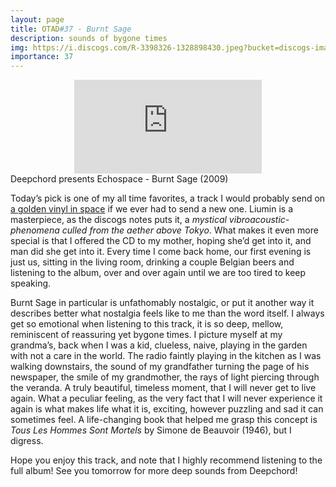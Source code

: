 ```yaml
---
layout: page
title: OTAD#37 - Burnt Sage
description: sounds of bygone times
img: https://i.discogs.com/R-3398326-1328898430.jpeg?bucket=discogs-images&fit=contain&format=auto&height=600&quality=90&width=600&signature=8SkHL8lLHzLTjZA%2FXKDiZUb5GMyWQwcpfuO42gnFpQ0%3D
importance: 37
---
```


<div class="row">
    <div class="col-sm mt-3 mt-md-0 video" align="center">
        <iframe src="https://www.youtube.com/embed/Q8YpelVdcaY" frameborder="0" allow="accelerometer; autoplay; encrypted-media; gyroscope; picture-in-picture" allowfullscreen></iframe>
    </div>
</div>

<div class="caption">
    Deepchord presents Echospace - Burnt Sage (2009)
</div>


Today’s pick is one of my all time favorites, a track I would probably send on [a golden vinyl in space](https://en.wikipedia.org/wiki/Voyager_Golden_Record) if we ever had to send a new one. Liumin is a masterpiece, as the discogs notes puts it, a *mystical vibroacoustic-phenomena culled from the aether above Tokyo*. What makes it even more special is that I offered the CD to my mother, hoping she’d get into it, and man did she get into it. Every time I come back home, our first evening is just us, sitting in the living room, drinking a couple Belgian beers and listening to the album, over and over again until we are too tired to keep speaking.

Burnt Sage in particular is unfathomably nostalgic, or put it another way it describes better what nostalgia feels like to me than the word itself. I always get so emotional when listening to this track, it is so deep, mellow, reminiscent of reassuring yet bygone times. I picture myself at my grandma’s, back when I was a kid, clueless, naive, playing in the garden with not a care in the world. The radio faintly playing in the kitchen as I was walking downstairs, the sound of my grandfather turning the page of his newspaper, the smile of my grandmother, the rays of light piercing through the veranda. A truly beautiful, timeless moment, that I will never get to live again. What a peculiar feeling, as the very fact that I will never experience it again is what makes life what it is, exciting, however puzzling and sad it can sometimes feel. A life-changing book that helped me grasp this concept is *Tous Les Hommes Sont Mortels* by Simone de Beauvoir (1946), but I digress.

Hope you enjoy this track, and note that I highly recommend listening to the full album! See you tomorrow for more deep sounds from Deepchord!
